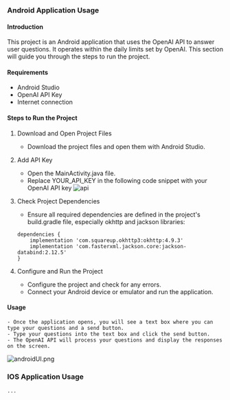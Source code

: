 ### Android Application Usage

#### Introduction

This project is an Android application that uses the OpenAI API to answer user questions. It operates within the daily limits set by OpenAI. This section will guide you through the steps to run the project.

#### Requirements

- Android Studio
- OpenAI API Key
- Internet connection

#### Steps to Run the Project

1. Download and Open Project Files

   - Download the project files and open them with Android Studio.

2. Add API Key

   - Open the MainActivity.java file.
   - Replace YOUR_API_KEY in the following code snippet with your OpenAI API key
     ![api](api_key.png)

3. Check Project Dependencies
   - Ensure all required dependencies are defined in the project's build.gradle file, especially okhttp and jackson libraries:
   ```
   dependencies {
       implementation 'com.squareup.okhttp3:okhttp:4.9.3'
       implementation 'com.fasterxml.jackson.core:jackson-databind:2.12.5'
   }
   ```
4. Configure and Run the Project
   - Configure the project and check for any errors.
   - Connect your Android device or emulator and run the application.

#### Usage

    - Once the application opens, you will see a text box where you can type your questions and a send button.
    - Type your questions into the text box and click the send button.
    - The OpenAI API will process your questions and display the responses on the screen.

![androidUI.png](https://github.com/aykutssert/openai_api/blob/main/images/androidUI.png)

### IOS Application Usage

    ...
